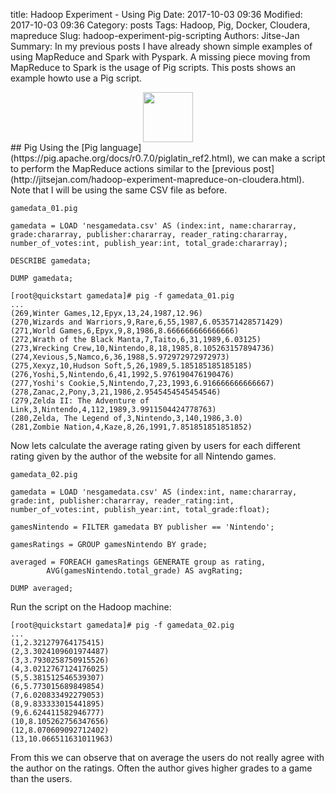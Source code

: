title: Hadoop Experiment - Using Pig
Date: 2017-10-03 09:36
Modified: 2017-10-03 09:36
Category: posts
Tags: Hadoop, Pig, Docker, Cloudera, mapreduce
Slug: hadoop-experiment-pig-scripting
Authors: Jitse-Jan
Summary: In my previous posts I have already shown simple examples of using MapReduce and Spark with Pyspark. A missing piece moving from MapReduce to Spark is the usage of Pig scripts. This posts shows an example howto use a Pig script.

<center><img src="https://mapr.com/products/product-overview/apache-pig/assets/pig-image.png" height=80/></center>
## Pig
Using the [Pig language](https://pig.apache.org/docs/r0.7.0/piglatin_ref2.html), we can make a script to perform the MapReduce actions similar to the [previous post](http://jitsejan.com/hadoop-experiment-mapreduce-on-cloudera.html). Note that I will be using the same CSV file as before.


`gamedata_01.pig`
```
gamedata = LOAD 'nesgamedata.csv' AS (index:int, name:chararray, grade:chararray, publisher:chararray, reader_rating:chararray, number_of_votes:int, publish_year:int, total_grade:chararray);

DESCRIBE gamedata;

DUMP gamedata;
```
```shell
[root@quickstart gamedata]# pig -f gamedata_01.pig
...
(269,Winter Games,12,Epyx,13,24,1987,12.96)
(270,Wizards and Warriors,9,Rare,6,55,1987,6.053571428571429)
(271,World Games,6,Epyx,9,8,1986,8.666666666666666)
(272,Wrath of the Black Manta,7,Taito,6,31,1989,6.03125)
(273,Wrecking Crew,10,Nintendo,8,18,1985,8.105263157894736)
(274,Xevious,5,Namco,6,36,1988,5.972972972972973)
(275,Xexyz,10,Hudson Soft,5,26,1989,5.185185185185185)
(276,Yoshi,5,Nintendo,6,41,1992,5.976190476190476)
(277,Yoshi's Cookie,5,Nintendo,7,23,1993,6.916666666666667)
(278,Zanac,2,Pony,3,21,1986,2.9545454545454546)
(279,Zelda II: The Adventure of Link,3,Nintendo,4,112,1989,3.9911504424778763)
(280,Zelda, The Legend of,3,Nintendo,3,140,1986,3.0)
(281,Zombie Nation,4,Kaze,8,26,1991,7.851851851851852)
```

Now lets calculate the average rating given by users for each different rating given by the author of the website for all Nintendo games.

`gamedata_02.pig`
```
gamedata = LOAD 'nesgamedata.csv' AS (index:int, name:chararray, grade:int, publisher:chararray, reader_rating:int, number_of_votes:int, publish_year:int, total_grade:float);

gamesNintendo = FILTER gamedata BY publisher == 'Nintendo';

gamesRatings = GROUP gamesNintendo BY grade;

averaged = FOREACH gamesRatings GENERATE group as rating,
        AVG(gamesNintendo.total_grade) AS avgRating;

DUMP averaged;
```

Run the script on the Hadoop machine:
```shell
[root@quickstart gamedata]# pig -f gamedata_02.pig
...
(1,2.321279764175415)
(2,3.3024109601974487)
(3,3.7930258750915526)
(4,3.0212767124176025)
(5,5.381512546539307)
(6,5.773015689849854)
(7,6.020833492279053)
(8,9.833333015441895)
(9,6.624411582946777)
(10,8.105262756347656)
(12,8.070609092712402)
(13,10.066511631011963)
```
From this we can observe that on average the users do not really agree with the author on the ratings. Often the author gives higher grades to a game than the users.

